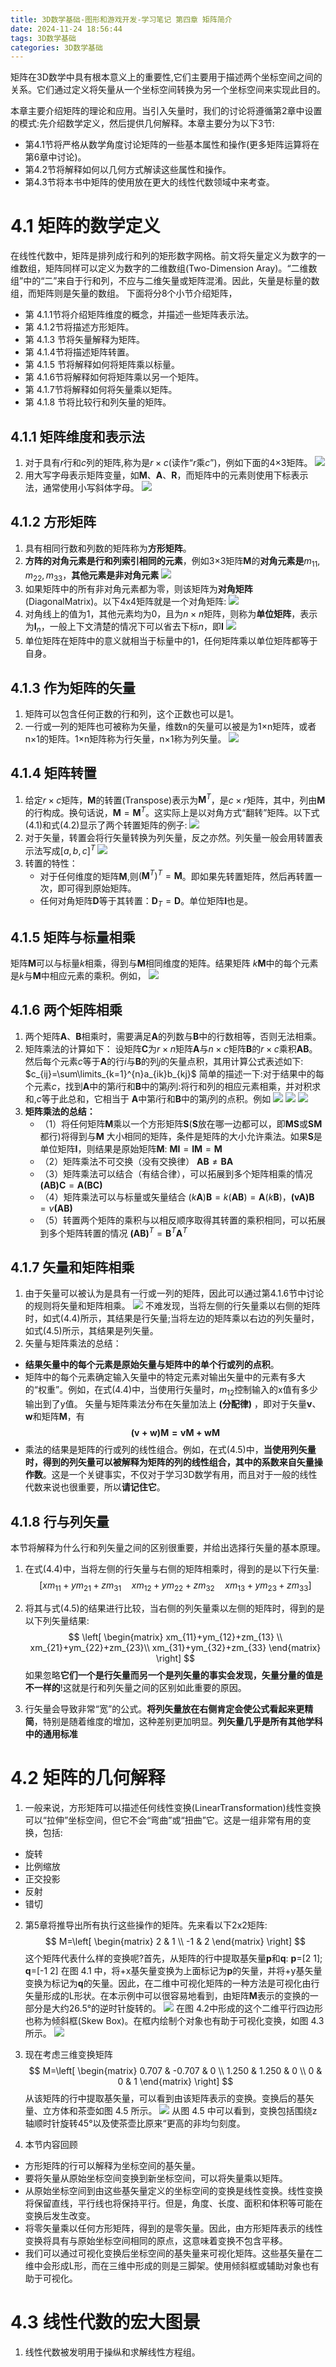 ```yaml
---
title: 3D数学基础-图形和游戏开发-学习笔记 第四章 矩阵简介
date: 2024-11-24 18:56:44
tags: 3D数学基础
categories: 3D数学基础 
---
```

矩阵在3D数学中具有根本意义上的重要性,它们主要用于描述两个坐标空间之间的关系。它们通过定义将矢量从一个坐标空间转换为另一个坐标空间来实现此目的。
<!--more-->
本章主要介绍矩阵的理论和应用。当引入矢量时，我们的讨论将遵循第2章中设置的模式:先介绍数学定义，然后提供几何解释。本章主要分为以下3节:
- 第4.1节将严格从数学角度讨论矩阵的一些基本属性和操作(更多矩阵运算将在第6章中讨论)。
- 第4.2节将解释如何以几何方式解读这些属性和操作。
- 第4.3节将本书中矩阵的使用放在更大的线性代数领域中来考查。

# 4.1 矩阵的数学定义

在线性代数中，矩阵是排列成行和列的矩形数字网格。前文将矢量定义为数字的一维数组，矩阵同样可以定义为数字的二维数组(Two-Dimension Aray)。“二维数组”中的“二”来自于行和列，不应与二维矢量或矩阵混淆。因此，矢量是标量的数组，而矩阵则是矢量的数组。
下面将分8个小节介绍矩阵，
- 第 4.1.1节将介绍矩阵维度的概念，并描述一些矩阵表示法。
- 第 4.1.2节将描述方形矩阵。
- 第 4.1.3 节将矢量解释为矩阵。
- 第 4.1.4节将描述矩阵转置。
- 第 4.1.5 节将解释如何将矩阵乘以标量。
- 第 4.1.6节将解释如何将矩阵乘以另一个矩阵。
- 第 4.1.7节将解释如何将矢量乘以矩阵。
- 第 4.1.8 节将比较行和列矢量的矩阵。

## 4.1.1 矩阵维度和表示法
1. 对于具有$r$行和$c$列的矩阵,称为是$r \times c$(读作“$r$乘$c$”)，例如下面的4×3矩阵。
![](./第四章-矩阵简介/4.1.1%20矩阵表示.png)
2. 用大写字母表示矩阵变量，如$\pmb{M}、\pmb{A}、\pmb{R}$，而矩阵中的元素则使用下标表示法，通常使用小写斜体字母。
![](./第四章-矩阵简介/4.1.1%20矩阵字母表示.png)

## 4.1.2 方形矩阵
1. 具有相同行数和列数的矩阵称为**方形矩阵**。
2. **方阵的对角元素是行和列索引相同的元素**，例如3×3矩阵$\pmb{M}$的**对角元素是**$m_{11},m_{22},m_{33}$，**其他元素是非对角元素**
![](./第四章-矩阵简介/4.1.2%20对角元素.png)
3. 如果矩阵中的所有非对角元素都为零，则该矩阵为**对角矩阵**(DiagonalMatrix)。以下4x4矩阵就是一个对角矩阵:
![](./第四章-矩阵简介/4.1.2%20对角矩阵.png)
4. 对角线上的值为1，其他元素均为0，且为$n\times n$矩阵，则称为**单位矩阵**，表示为$\pmb{I}_{n}$，一般上下文清楚的情况下可以省去下标$n$，即$\pmb{I}$
![](./第四章-矩阵简介/4.1.2%20单位矩阵.png)
5. 单位矩阵在矩阵中的意义就相当于标量中的1，任何矩阵乘以单位矩阵都等于自身。

## 4.1.3 作为矩阵的矢量
1. 矩阵可以包含任何正数的行和列，这个正数也可以是1。
2. 一行或一列的矩阵也可被称为矢量，维数n的矢量可以被是为1×n矩阵，或者n×1的矩阵。1×n矩阵称为行矢量，n×1称为列矢量。
![](./第四章-矩阵简介/4.1.3%20作为矩阵的矢量.png)

## 4.1.4 矩阵转置
1. 给定$r\times c$矩阵，$\pmb{M}$的转置(Transpose)表示为$\pmb{M}^{T}$，是$c\times r$矩阵，其中，列由$\pmb{M}$的行构成。换句话说，$\pmb{M}=\pmb{M}^{T}$。这实际上是以对角方式“翻转”矩阵。以下式(4.1)和式(4.2)显示了两个转置矩阵的例子:
![](./第四章-矩阵简介/4.1.3%20转置矩阵.png)
2. 对于矢量，转置会将行矢量转换为列矢量，反之亦然。列矢量一般会用转置表示法写成$[a,b,c]^T$
![](./第四章-矩阵简介/4.1.3%20行列矢量转置.png)
3. 转置的特性：
   - 对于任何维度的矩阵$\pmb{M}$,则$(\pmb{M}^{T})^{T}=\pmb{M}$。即如果先转置矩阵，然后再转置一次，即可得到原始矩阵。
   - 任何对角矩阵$\pmb{D}$等于其转置：$\pmb{D}_{T}=\pmb{D}$。单位矩阵$\pmb{I}$也是。
  
## 4.1.5 矩阵与标量相乘
矩阵$\pmb{M}$可以与标量$k$相乘，得到与$\pmb{M}$相同维度的矩阵。结果矩阵 $k\pmb{M}$中的每个元素是$k$与$\pmb{M}$中相应元素的乘积。例如，
![](./第四章-矩阵简介/4.1.5%20矩阵与标量相乘.png)

## 4.1.6 两个矩阵相乘
1. 两个矩阵$\pmb{A}、\pmb{B}$相乘时，需要满足$\pmb{A}$的列数与$\pmb{B}$中的行数相等，否则无法相乘。
2. 矩阵乘法的计算如下：
设矩阵$\pmb{C}$为$r\times n$矩阵$\pmb{A}$与$n\times c$矩阵$\pmb{B}$的$r\times c$乘积$\pmb{AB}$。然后每个元素$c$等于$\pmb{A}$的行$i$与$\pmb{B}$的列$j$的矢量点积，其用计算公式表述如下:
$c_{ij}=\sum\limits_{k=1}^{n}a_{ik}b_{kj}$
简单的描述一下:对于结果中的每个元素$c$，找到$\pmb{A}$中的第$i$行和$\pmb{B}$中的第$j$列:将行和列的相应元素相乘，并对积求和,$c$等于此总和，它相当于
$\pmb{A}$中第$i$行和$\pmb{B}$中的第$j$列的点积。例如
![](./第四章-矩阵简介/4.1.6%20两个矩阵乘积.png)
![](./第四章-矩阵简介/4.1.6%20两个矩阵乘积1.png)
![](./第四章-矩阵简介/4.1.6%20两个矩阵乘积2.png)
3. **矩阵乘法的总结：**
   - （1）将任何矩阵$\pmb{M}$乘以一个方形矩阵$\pmb{S}$($\pmb{S}$放在哪一边都可以，即$\pmb{MS}$或$\pmb{SM}$都行)将得到与$\pmb{M}$ 大小相同的矩阵，条件是矩阵的大小允许乘法。如果$\pmb{S}$是单位矩阵$\pmb{I}$，则结果是原始矩阵$\pmb{M}$:
$\pmb{M}\pmb{I}=\pmb{I}\pmb{M}=\pmb{M}$
   - （2）矩阵乘法不可交换（没有交换律）
$\pmb{A} \pmb{B} \neq \pmb{B} \pmb{A}$
   - （3）矩阵乘法可以结合（有结合律），可以拓展到多个矩阵相乘的情况
$\pmb{(AB)} \pmb{C} = \pmb{A} \pmb{(BC)}$
   - （4）矩阵乘法可以与标量或矢量结合
$(k\pmb{A}) \pmb{B}=k(\pmb{AB})=\pmb{A} (k\pmb{B})，\pmb{(vA)}  \pmb{B}=v\pmb{(AB)}$
   - （5）转置两个矩阵的乘积与以相反顺序取得其转置的乘积相同，可以拓展到多个矩阵转置的情况
$\pmb{(AB)}^T=\pmb{B}^T\pmb{A}^T$

## 4.1.7 矢量和矩阵相乘
1. 由于矢量可以被认为是具有一行或一列的矩阵，因此可以通过第4.1.6节中讨论
的规则将矢量和矩阵相乘。
![](./第四章-矩阵简介/4.1.7%20矢量和矩阵相乘.png)
不难发现，当将左侧的行矢量乘以右侧的矩阵时，如式(4.4)所示，其结果是行矢量;当将左边的矩阵乘以右边的列矢量时，如式(4.5)所示，其结果是列矢量。
2. 矢量与矩阵乘法的总结：
- **结果矢量中的每个元素是原始矢量与矩阵中的单个行或列的点积**。
- 矩阵中的每个元素确定输入矢量中的特定元素对输出矢量中的元素有多大的“权重”。例如，在式(4.4)中，当使用行矢量时，$m_{12}$控制输入的x值有多少输出到了y值。
矢量与矩阵乘法分布在矢量加法上 **(分配律)** ，即对于矢量$\pmb{v}、\pmb{w}$和矩阵$\pmb{M}$，有
$$\pmb{(v+ w)M = vM + wM}$$
- 乘法的结果是矩阵的行或列的线性组合。例如，在式(4.5)中，**当使用列矢量时，得到的列矢量可以被解释为矩阵的列的线性组合，其中的系数来自矢量操作数**。这是一个关键事实，不仅对于学习3D数学有用，而且对于一般的线性代数来说也很重要，所以**请记住它**。

## 4.1.8 行与列矢量

本节将解释为什么行和列矢量之间的区别很重要，并给出选择行矢量的基本原理。

1. 在式(4.4)中，当将左侧的行矢量与右侧的矩阵相乘时，得到的是以下行矢量:
$$[xm_{11}+ym_{21}+zm_{31} \quad xm_{12}+ym_{22}+zm_{32}\quad xm_{13}+ym_{23}+zm_{33} ]$$

2. 将其与式(4.5)的结果进行比较，当右侧的列矢量乘以左侧的矩阵时，得到的是以下列矢量结果:
$$
\left[
\begin{matrix}
xm_{11}+ym_{12}+zm_{13} \\ 
xm_{21}+ym_{22}+zm_{23}\\ 
xm_{31}+ym_{32}+zm_{33}
\end{matrix}
\right] 
$$
如果忽略**它们一个是行矢量而另一个是列矢量的事实会发现，矢量分量的值是不一样的**!这就是行和列矢量之间的区别如此重要的原因。
3. 行矢量会导致非常“宽”的公式。**将列矢量放在右侧肯定会使公式看起来更精简**，特别是随着维度的增加，这种差别更加明显。**列矢量几乎是所有其他学科中的通用标准**


# 4.2 矩阵的几何解释
1. 一般来说，方形矩阵可以描述任何线性变换(LinearTransformation)线性变换可以“拉伸”坐标空间，但它不会“弯曲”或“扭曲”它。这是一组非常有用的变换，包括:
- 旋转
- 比例缩放
- 正交投影
- 反射
- 错切
2. 第5章将推导出所有执行这些操作的矩阵。先来看以下2x2矩阵:
$$
M=\left[
\begin{matrix}
2 & 1 \\
-1 & 2
\end{matrix}
\right]
$$
这个矩阵代表什么样的变换呢?首先，从矩阵的行中提取基矢量**p**和**q**:
**p**=[2 1];
**q**=[-1 2]
在图 4.1 中，将+x基矢量变换为上面标记为**p**的矢量，并将+y基矢量变换为标记为**q**的矢量。因此，在二维中可视化矩阵的一种方法是可视化由行矢量形成的L形状。在本示例中可以很容易地看到，由矩阵**M**表示的变换的一部分是大约26.5°的逆时针旋转的。
![](./第四章-矩阵简介/4.2%20可视化二维矩阵的行矢量.png)
在图 4.2中形成的这个二维平行四边形也称为倾斜框(Skew Box)。在框内绘制个对象也有助于可视化变换，如图 4.3所示。
![](./第四章-矩阵简介/4.2%20框内绘制可视化变换.png)

3. 现在考虑三维变换矩阵
$$
M=\left[
\begin{matrix}
0.707 & -0.707 & 0 \\
1.250 & 1.250 & 0 \\
0 & 0 & 1
\end{matrix}
\right]
$$
从该矩阵的行中提取基矢量，可以看到由该矩阵表示的变换。变换后的基矢量、立方体和茶壶如图 4.5 所示。
![](./第四章-矩阵简介/4.2%20框内绘制可视化变换-三维.png)
从图 4.5 中可以看到，变换包括围绕z轴顺时针旋转45°以及使茶壶比原来“更高的非均匀刻度。

4. 本节内容回顾
- 方形矩阵的行可以解释为坐标空间的基矢量。
- 要将矢量从原始坐标空间变换到新坐标空间，可以将失量乘以矩阵。
- 从原始坐标空间到由这些基矢量定义的坐标空间的变换是线性变换。线性变换将保留直线，平行线也将保持平行。但是，角度、长度、面积和体积等可能在变换后发生改变。
- 将零矢量乘以任何方形矩阵，得到的是零矢量。因此，由方形矩阵表示的线性变换将具有与原始坐标空间相同的原点，这意味着变换不包含平移。
- 我们可以通过可视化变换后坐标空间的基失量来可视化矩阵。这些基矢量在二维中会形成L形，而在三维中形成的则是三脚架。使用倾斜框或辅助对象也有助于可视化。

# 4.3 线性代数的宏大图景
1. 线性代数被发明用于操纵和求解线性方程组。
